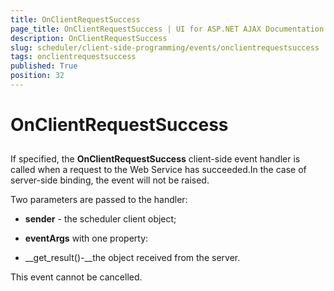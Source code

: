 ```yaml
---
title: OnClientRequestSuccess
page_title: OnClientRequestSuccess | UI for ASP.NET AJAX Documentation
description: OnClientRequestSuccess
slug: scheduler/client-side-programming/events/onclientrequestsuccess
tags: onclientrequestsuccess
published: True
position: 32
---
```


# OnClientRequestSuccess



## 

If specified, the __OnClientRequestSuccess__ client-side event handler is called when a request to the Web Service has succeeded.In the case of server-side binding, the event will not be raised.

Two parameters are passed to the handler:

* __sender__ - the scheduler client object;

* __eventArgs__ with one property:

* __get_result()-__the object received from the server.

This event cannot be cancelled.


